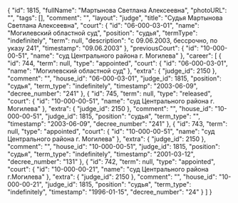 {
    "id": 1815,
    "fullName": "Мартынова Светлана Алексеевна",
    "photoURL": "",
    "tags": [],
    "comment": "",
    "layout": "judge",
    "title": "Судья Мартынова Светлана Алексеевна",
    "court": {
        "id": "06-000-03-01",
        "name": "Могилевский областной суд",
        "position": "судья",
        "termType": "indefinitely",
        "term": null,
        "description": "c 09.06.2003, бессрочно, по указу 241",
        "timestamp": "09.06.2003"
    },
    "previousCourt": {
        "id": "10-000-00-51",
        "name": "суд Центрального района г. Могилева"
    },
    "career": [
        {
            "id": 744,
            "term": null,
            "type": "appointed",
            "court": {
                "id": "06-000-03-01",
                "name": "Могилевский областной суд"
            },
            "extra": {
                "judge_id": 2150
            },
            "comment": "",
            "house_id": "06-000-03-01",
            "judge_id": 1815,
            "position": "судья",
            "term_type": "indefinitely",
            "timestamp": "2003-06-09",
            "decree_number": "241"
        },
        {
            "id": 745,
            "term": null,
            "type": "released",
            "court": {
                "id": "10-000-00-51",
                "name": "суд Центрального района г. Могилева"
            },
            "extra": {
                "judge_id": 2150
            },
            "comment": "",
            "house_id": "10-000-00-51",
            "judge_id": 1815,
            "position": "судья",
            "term_type": "",
            "timestamp": "2003-06-09",
            "decree_number": "241"
        },
        {
            "id": 743,
            "term": null,
            "type": "appointed",
            "court": {
                "id": "10-000-00-51",
                "name": "суд Центрального района г. Могилева"
            },
            "extra": {
                "judge_id": 2150
            },
            "comment": "",
            "house_id": "10-000-00-51",
            "judge_id": 1815,
            "position": "судья",
            "term_type": "indefinitely",
            "timestamp": "2001-03-12",
            "decree_number": "131"
        },
        {
            "id": 742,
            "term": null,
            "type": "appointed",
            "court": {
                "id": "10-000-00-21",
                "name": "суд Центрального района г.Могилева"
            },
            "extra": {
                "judge_id": 2150
            },
            "comment": "",
            "house_id": "10-000-00-21",
            "judge_id": 1815,
            "position": "судья",
            "term_type": "indefinitely",
            "timestamp": "1996-01-15",
            "decree_number": "24"
        }
    ]
}